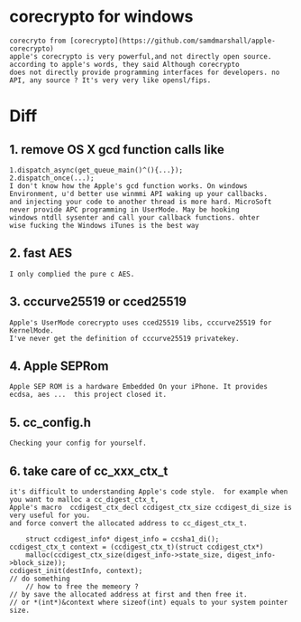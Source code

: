 # corecrypto for windows
    corecryto from [corecrypto](https://github.com/samdmarshall/apple-corecrypto)
    apple's corecrypto is very powerful,and not directly open source. according to apple's words, they said Although corecrypto  
    does not directly provide programming interfaces for developers. no API, any source ? It's very very like opensl/fips.
  
# Diff
##  1. remove OS X gcd function calls like
    1.dispatch_async(get_queue_main()^(){...});
    2.dispatch_once(...);
    I don't know how the Apple's gcd function works. On windows Environment, u'd better use winmmi API waking up your callbacks.
    and injecting your code to another thread is more hard. MicroSoft never provide APC programming in UserMode. May be hooking 
    windows ntdll sysenter and call your callback functions. ohter
    wise fucking the Windows iTunes is the best way
## 2. fast AES
    I only complied the pure c AES.
## 3. cccurve25519 or cced25519
    Apple's UserMode corecrypto uses cced25519 libs, cccurve25519 for KernelMode. 
    I've never get the definition of cccurve25519 privatekey.
## 4. Apple SEPRom
    Apple SEP ROM is a hardware Embedded On your iPhone. It provides ecdsa, aes ...  this project closed it.
## 5. cc_config.h
    Checking your config for yourself.
## 6. take care of cc_xxx_ctx_t
    it's difficult to understanding Apple's code style.  for example when you want to malloc a cc_digest_ctx_t, 
    Apple's macro  ccdigest_ctx_decl ccdigest_ctx_size ccdigest_di_size is very useful for you.
    and force convert the allocated address to cc_digest_ctx_t.
   
        struct ccdigest_info* digest_info = ccsha1_di();
	ccdigest_ctx_t context = (ccdigest_ctx_t)(struct ccdigest_ctx*)
		malloc(ccdigest_ctx_size(digest_info->state_size, digest_info->block_size));
	ccdigest_init(destInfo, context);
	// do something
    	// how to free the memeory ?
	// by save the allocated address at first and then free it. 
	// or *(int*)&context where sizeof(int) equals to your system pointer size.
	
 







